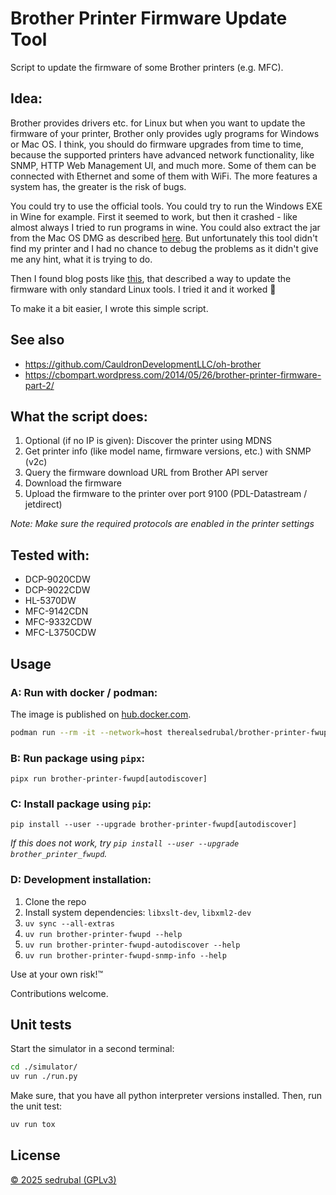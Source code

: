 # Brother Printer Firmware Update Tool

Script to update the firmware of some Brother printers (e.g. MFC).

## Idea:

Brother provides drivers etc. for Linux but when you want to update the firmware of your printer,
Brother only provides ugly programs for Windows or Mac OS.
I think, you should do firmware upgrades from time to time, because the supported printers have
advanced network functionality, like SNMP, HTTP Web Management UI, and much more.
Some of them can be connected with Ethernet and some of them with WiFi.
The more features a system has, the greater is the risk of bugs.

You could try to use the official tools. You could try to run the Windows EXE in Wine for example.
First it seemed to work, but then it crashed - like almost always I tried to run programs in wine.
You could also extract the jar from the Mac OS DMG as described [here](https://avandorp.wordpress.com/2009/07/21/brother-printer-firmware-update-with-linux-brother-druckerfirmware-update-mit-linux/).
But unfortunately this tool didn't find my printer and I had no chance to debug the problems as it
didn't give me any hint, what it is trying to do.

Then I found blog posts like
[this](https://www.earth.li/~noodles/blog/2015/11/updating-hl3040cn-firmware.html), that described a
way to update the firmware with only standard Linux tools.
I tried it and it worked :tada:

To make it a bit easier, I wrote this simple script.

## See also

- https://github.com/CauldronDevelopmentLLC/oh-brother
- https://cbompart.wordpress.com/2014/05/26/brother-printer-firmware-part-2/

## What the script does:

1. Optional (if no IP is given): Discover the printer using MDNS
2. Get printer info (like model name, firmware versions, etc.) with SNMP (v2c)
3. Query the firmware download URL from Brother API server
4. Download the firmware
5. Upload the firmware to the printer over port 9100 (PDL-Datastream / jetdirect)

*Note: Make sure the required protocols are enabled in the printer settings*

## Tested with:

- DCP-9020CDW
- DCP-9022CDW
- HL-5370DW
- MFC-9142CDN
- MFC-9332CDW
- MFC-L3750CDW

## Usage

### A: Run with docker / podman:

The image is published on [hub.docker.com](https://hub.docker.com/r/therealsedrubal/brother-printer-fwupd).

```bash
podman run --rm -it --network=host therealsedrubal/brother-printer-fwupd
```

### B: Run package using `pipx`:

```shell
pipx run brother-printer-fwupd[autodiscover]
```

### C: Install package using `pip`:

```shell
pip install --user --upgrade brother-printer-fwupd[autodiscover]
```

*If this does not work, try `pip install --user --upgrade brother_printer_fwupd`.*

### D: Development installation:

1. Clone the repo
2. Install system dependencies: `libxslt-dev`, `libxml2-dev`
3. `uv sync --all-extras`
4. `uv run brother-printer-fwupd --help`
5. `uv run brother-printer-fwupd-autodiscover --help`
6. `uv run brother-printer-fwupd-snmp-info --help`

Use at your own risk!™

Contributions welcome.

## Unit tests

Start the simulator in a second terminal:

```bash
cd ./simulator/
uv run ./run.py
```

Make sure, that you have all python interpreter versions installed. Then, run the unit test:

```bash
uv run tox
```

## License

[© 2025 sedrubal (GPLv3)](./LICENSE)
